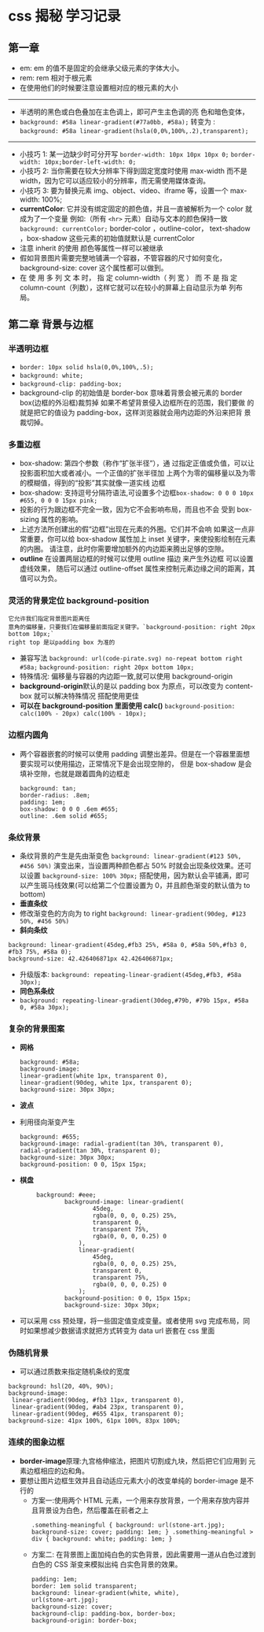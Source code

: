 <!--
 * @Author: your name
 * @Date: 2021-07-07 17:46:49
 * @LastEditTime: 2021-07-08 09:56:36
 * @LastEditors: Please set LastEditors
 * @Description: In User Settings Edit
 * @FilePath: \notes\study notes\css-study\css-style.md
-->

# css 揭秘 学习记录

## 第一章

-   em: em 的值不是固定的会继承父级元素的字体大小。
-   rem: rem 相对于根元素
-   在使用他们的时候要注意设置相对应的根元素的大小

---

-   半透明的黑色或白色叠加在主色调上，即可产生主色调的亮
    色和暗色变体，
-   `background: #58a linear-gradient(#77a0bb, #58a);`
    转变为 :
    `background: #58a linear-gradient(hsla(0,0%,100%,.2),transparent);`

---

-   小技巧 1: 某一边缺少时可分开写
    `border-width: 10px 10px 10px 0;`
    `border-width: 10px;border-left-width: 0;`
-   小技巧 2: 当你需要在较大分辨率下得到固定宽度时使用 max-width 而不是
    width，因为它可以适应较小的分辨率，而无需使用媒体查询。
-   小技巧 3: 要为替换元素 img、object、video、iframe 等，设置一个 max-width: 100%;
-   **currentColor**: 它并没有绑定固定的颜色值，并且一直被解析为一个 color 就成为了一个变量
    例如:（所有 `<hr>` 元素）自动与文本的颜色保持一致 `background: currentColor;`
    border-color ，outline-color， text-shadow ，box-shadow 这些元素的初始值就默认是 currentColor
-   注意 inherit 的使用 颜色等属性一样可以被继承
-   假如背景图片需要完整地铺满一个容器，不管容器的尺寸如何变化，
    background-size: cover 这个属性都可以做到。
-   在 使 用 多 列 文 本 时， 指 定 column-width（ 列 宽 ） 而 不 是 指 定
    column-count（列数），这样它就可以在较小的屏幕上自动显示为单
    列布局。

## 第二章 背景与边框

### **半透明边框**

-   `border: 10px solid hsla(0,0%,100%,.5);`
-   `background: white;`
-   `background-clip: padding-box;`
-   background-clip 的初始值是 border-box 意味着背景会被元素的 border box(边框的外沿框)裁剪掉
    如果不希望背景侵入边框所在的范围，我们要做
    的就是把它的值设为 padding-box，这样浏览器就会用内边距的外沿来把背
    景裁切掉。

### **多重边框**

-   box-shadow: 第四个参数（称作“扩张半径”），通
    过指定正值或负值，可以让投影面积加大或者减小。一个正值的扩张半径加
    上两个为零的偏移量以及为零的模糊值，得到的“投影”其实就像一道实线
    边框
-   box-shadow: 支持逗号分隔符语法,可设置多个边框`box-shadow: 0 0 0 10px #655, 0 0 0 15px pink;`
-   投影的行为跟边框不完全一致，因为它不会影响布局，而且也不会
    受到 box-sizing 属性的影响。
-   上述方法所创建出的假“边框”出现在元素的外圈。它们并不会响
    如果这一点非常重要，你可以给
    box-shadow 属性加上 inset 关键字，来使投影绘制在元素的内圈。
    请注意，此时你需要增加额外的内边距来腾出足够的空隙。
-   **outline** 在设置两层边框的时候可以使用 outline 描边 来产生外边框 可以设置虚线效果，
    随后可以通过 outline-offset 属性来控制元素边缘之间的距离，其值可以为负。

### **灵活的背景定位 background-position**

    它允许我们指定背景图片距离任
    意角的偏移量，只要我们在偏移量前面指定关键字。`background-position: right 20px bottom 10px;`
    right top 是以padding box 为准的

-   兼容写法
    `background: url(code-pirate.svg) no-repeat bottom right #58a;`
    `background-position: right 20px bottom 10px;`
-   特殊情况: 偏移量与容器的内边距一致,就可以使用 background-origin
-   **background-origin**默认的是以 padding box 为原点，可以改变为 content-box 就可以解决特殊情况
    搭配使用更佳
-   **可以在 background-position 里面使用 calc()** `background-position: calc(100% - 20px) calc(100% - 10px);`

### **边框内圆角**

-   两个容器嵌套的时候可以使用 padding 调整出差异。但是在一个容器里面想要实现可以使用描边，正常情况下是会出现空隙的，
    但是 box-shadow 是会填补空隙，也就是跟着圆角的边框走

    ```
    background: tan;
    border-radius: .8em;
    padding: 1em;
    box-shadow: 0 0 0 .6em #655;
    outline: .6em solid #655;
    ```

### **条纹背景**

-   条纹背景的产生是先由渐变色 `background: linear-gradient(#123 50%, #456 50%)` 演变出来，当设置两种颜色都占 50% 时就会出现条纹效果。还可以设置 `background-size: 100% 30px;` 搭配使用，因为默认会平铺满，即可以产生斑马线效果(可以给第二个位置设置为 0，并且颜色渐变的默认值为 to bottom)
-   **垂直条纹**
-   修改渐变色的方向为 to right `background: linear-gradient(90deg, #123 50%, #456 50%)`
-   **斜向条纹**

```
background: linear-gradient(45deg,#fb3 25%, #58a 0, #58a 50%,#fb3 0, #fb3 75%, #58a 0);
background-size: 42.426406871px 42.426406871px;
```

-   升级版本: `background: repeating-linear-gradient(45deg,#fb3, #58a 30px);`
-   **同色系条纹**
-   `background: repeating-linear-gradient(30deg,#79b, #79b 15px, #58a 0, #58a 30px);`

### **复杂的背景图案**

-   **网格**

    ```
    background: #58a;
    background-image:
    linear-gradient(white 1px, transparent 0),
    linear-gradient(90deg, white 1px, transparent 0);
    background-size: 30px 30px;
    ```

-   **波点**
-   利用径向渐变产生
    ```
    background: #655;
    background-image: radial-gradient(tan 30%, transparent 0),
    radial-gradient(tan 30%, transparent 0);
    background-size: 30px 30px;
    background-position: 0 0, 15px 15px;
    ```
-   **棋盘**

```
        background: #eee;
				background-image: linear-gradient(
						45deg,
						rgba(0, 0, 0, 0.25) 25%,
						transparent 0,
						transparent 75%,
						rgba(0, 0, 0, 0.25) 0
					),
					linear-gradient(
						45deg,
						rgba(0, 0, 0, 0.25) 25%,
						transparent 0,
						transparent 75%,
						rgba(0, 0, 0, 0.25) 0
					);
				background-position: 0 0, 15px 15px;
				background-size: 30px 30px;
```

-   可以采用 css 预处理，将一些固定值变成变量。或者使用 svg 完成布局，同时如果想减少数据请求就把方式转变为 data url 嵌套在 css 里面

### **伪随机背景**

-   可以通过质数来指定随机条纹的宽度

```
background: hsl(20, 40%, 90%);
background-image:
 linear-gradient(90deg, #fb3 11px, transparent 0),
 linear-gradient(90deg, #ab4 23px, transparent 0),
 linear-gradient(90deg, #655 41px, transparent 0);
background-size: 41px 100%, 61px 100%, 83px 100%;
```

### **连续的图象边框**

-   **border-image**原理:九宫格伸缩法，把图片切割成九块，然后把它们应用到
    元素边框相应的边和角。
-   要想让图片边框生效并且自动适应元素大小的改变单纯的 border-image 是不行的
    -   方案一:使用两个 HTML 元素，一个用来存放背景，一个用来存放内容并且背景设为白色，然后覆盖在前者之上
        ```
        .something-meaningful { background: url(stone-art.jpg); background-size: cover; padding: 1em; } .something-meaningful > div { background: white; padding: 1em; }
        ```
    -   方案二: 在背景图上面加纯白色的实色背景，因此需要用一道从白色过渡到白色的 CSS 渐变来模拟出纯
        白实色背景的效果。
        ```
        padding: 1em;
        border: 1em solid transparent;
        background: linear-gradient(white, white),
        url(stone-art.jpg);
        background-size: cover;
        background-clip: padding-box, border-box;
        background-origin: border-box;
        ```
